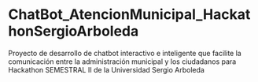 # ChatBot_AtencionMunicipal_HackathonSergioArboleda
Proyecto de desarrollo de  chatbot interactivo e inteligente que facilite la comunicación entre la administración municipal y los ciudadanos para Hackathon SEMESTRAL II de la Universidad Sergio Arboleda

